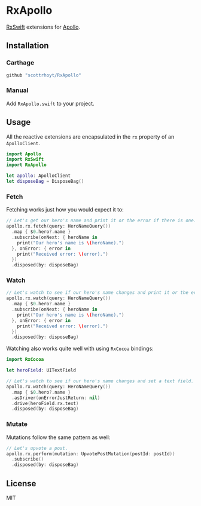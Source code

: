 # RxApollo
[RxSwift](https://github.com/ReactiveX/RxSwift) extensions for [Apollo](https://github.com/apollographql/apollo-ios).

## Installation

### Carthage

```sh
github "scottrhoyt/RxApollo"
```

### Manual

Add `RxApollo.swift` to your project.

## Usage

All the reactive extensions are encapsulated in the `rx` property of an `ApolloClient`.

```swift
import Apollo
import RxSwift
import RxApollo

let apollo: ApolloClient
let disposeBag = DisposeBag()
```

### Fetch

Fetching works just how you would expect it to:

```swift
// Let's get our hero's name and print it or the error if there is one.
apollo.rx.fetch(query: HeroNameQuery())
  .map { $0.hero?.name }
  .subscribe(onNext: { heroName in
    print("Our hero's name is \(heroName).")
  }, onError: { error in
    print("Received error: \(error).")
  })
  .disposed(by: disposeBag)
```

### Watch

```swift
// Let's watch to see if our hero's name changes and print it or the error if there is one.
apollo.rx.watch(query: HeroNameQuery())
  .map { $0.hero?.name }
  .subscribe(onNext: { heroName in
    print("Our hero's name is \(heroName).")
  }, onError: { error in
    print("Received error: \(error).")
  })
  .disposed(by: disposeBag)
```

Watching also works quite well with using `RxCocoa` bindings:

```swift
import RxCocoa

let heroField: UITextField

// Let's watch to see if our hero's name changes and set a text field.
apollo.rx.watch(query: HeroNameQuery())
  .map { $0.hero?.name }
  .asDriver(onErrorJustReturn: nil)
  .drive(heroField.rx.text)
  .disposed(by: disposeBag)
```

### Mutate

Mutations follow the same pattern as well:

```swift
// Let's upvote a post.
apollo.rx.perform(mutation: UpvotePostMutation(postId: postId))
  .subscribe()
  .disposed(by: disposeBag)
```

## License

MIT
